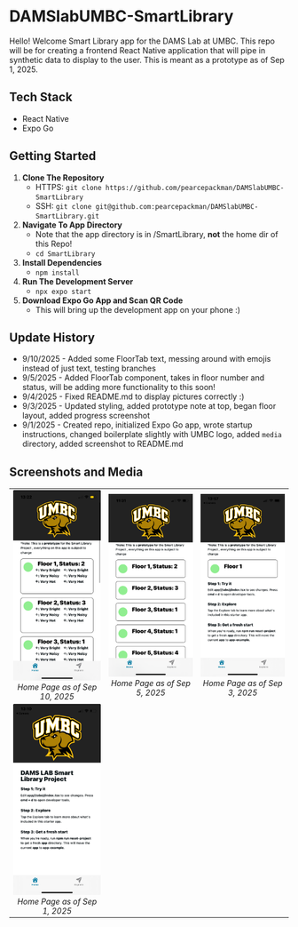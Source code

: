 # DAMSlabUMBC-SmartLibrary
Hello! Welcome Smart Library app for the DAMS Lab at UMBC. This repo will be for creating a frontend React Native application that will pipe in synthetic data to display to the user. This is meant as a prototype as of Sep 1, 2025.

## Tech Stack
- React Native
- Expo Go

## Getting Started
1. **Clone The Repository**
    - HTTPS: `git clone https://github.com/pearcepackman/DAMSlabUMBC-SmartLibrary`
    - SSH: `git clone git@github.com:pearcepackman/DAMSlabUMBC-SmartLibrary.git`
2. **Navigate To App Directory**
    - Note that the app directory is in /SmartLibrary, **not** the home dir of this Repo!
    - `cd SmartLibrary`
2. **Install Dependencies**
    - `npm install`
3. **Run The Development Server**
    - `npx expo start`
4. **Download Expo Go App and Scan QR Code**
    - This will bring up the development app on your phone :)

## Update History
- 9/10/2025 - Added some FloorTab text, messing around with emojis instead of just text, testing branches
- 9/5/2025 - Added FloorTab component, takes in floor number and status, will be adding more functionality to this soon!
- 9/4/2025 - Fixed README.md to display pictures correctly :)
- 9/3/2025 - Updated styling, added prototype note at top, began floor layout, added progress screenshot
- 9/1/2025 - Created repo, initialized Expo Go app, wrote startup instructions, changed boilerplate slightly with UMBC logo, added `media` directory, added screenshot to README.md

## Screenshots and Media
<p align="center">
  <table>
    <tr>
    <td align="center">
        <img src="media/9.10.25.jpg" width="200"/><br/>
        <em>Home Page as of Sep 10, 2025</em>
      </td>
      <td align="center">
        <img src="media/9.5.2025.PNG" width="200"/><br/>
        <em>Home Page as of Sep 5, 2025</em>
      </td>
      <td align="center">
        <img src="media/9.3.2025.PNG" width="200"/><br/>
        <em>Home Page as of Sep 3, 2025</em>
      </td>
    </tr>
    <tr>
    <td align="center">
        <img src="media/9.1.2025.jpg" width="200"/><br/>
        <em>Home Page as of Sep 1, 2025</em>
      </td>
    </tr>
  </table>
</p>


